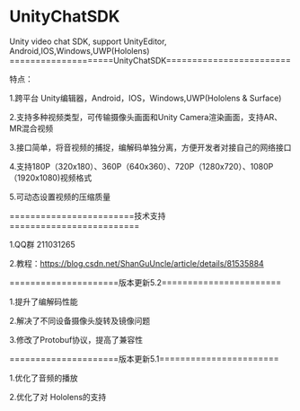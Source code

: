 # UnityChatSDK

Unity video chat SDK, support UnityEditor, Android,IOS,Windows,UWP(Hololens)
====================UnityChatSDK========================

特点：

1.跨平台 Unity编辑器，Android，IOS，Windows,UWP(Hololens & Surface)

2.支持多种视频类型，可传输摄像头画面和Unity Camera渲染画面，支持AR、MR混合视频

3.接口简单，将音视频的捕捉，编解码单独分离，方便开发者对接自己的网络接口

4.支持180P（320x180）、360P（640x360）、720P（1280x720）、1080P（1920x1080)视频格式

5.可动态设置视频的压缩质量


========================技术支持=========================


1.QQ群 211031265

2.教程：https://blog.csdn.net/ShanGuUncle/article/details/81535884

=====================版本更新5.2=======================

1.提升了编解码性能

2.解决了不同设备摄像头旋转及镜像问题

3.修改了Protobuf协议，提高了兼容性

=====================版本更新5.1=======================

1.优化了音频的播放

2.优化了对 Hololens的支持


